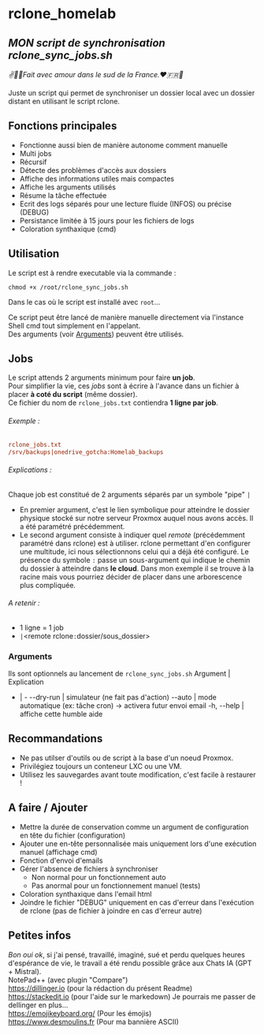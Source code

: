 # rclone_homelab
## _MON script de synchronisation **rclone_sync_jobs.sh**_
_✌️🥖🔆Fait avec amour dans le sud de la France.❤️️🇫🇷🐓_

Juste un script qui permet de synchroniser un dossier local avec un dossier distant en utilisant le script rclone.

## Fonctions principales
- Fonctionne aussi bien de manière autonome comment manuelle
- Multi jobs
- Récursif
- Détecte des problèmes d'accès aux dossiers
- Affiche des informations utiles mais compactes
- Affiche les arguments utilisés
- Résume la tâche effectuée
- Ecrit des logs séparés pour une lecture fluide (INFOS) ou précise (DEBUG)
- Persistance limitée à 15 jours pour les fichiers de logs
- Coloration synthaxique (cmd)

## Utilisation
Le script est à rendre executable via la commande :
```
chmod +x /root/rclone_sync_jobs.sh
```
Dans le cas où le script est installé avec `root`...

Ce script peut être lancé de manière manuelle directement via l'instance Shell cmd tout simplement en l'appelant.  
Des arguments (voir [Arguments](#arguments)) peuvent être utilisés.

## Jobs
Le script attends 2 arguments minimum pour faire **un job**.  
Pour simplifier la vie, ces *jobs* sont à écrire à l'avance dans un fichier à placer **à coté du script** (même dossier).  
Ce fichier du nom de `rclone_jobs.txt` contiendra **1 ligne par job**.

###### Exemple :
```ini
rclone_jobs.txt
/srv/backups|onedrive_gotcha:Homelab_backups
```

###### Explications :
Chaque job est constitué de 2 arguments séparés par un symbole "pipe" `|`
- En premier argument, c'est le lien symbolique pour atteindre le dossier physique stocké sur notre serveur Proxmox auquel nous avons accès.
Il a été paramétré précédemment.
- Le second argument consiste à indiquer quel *remote* (précédemment paramétré dans rclone) est à utiliser. rclone permettant d'en configurer une multitude, ici nous sélectionnons celui qui a déjà été configuré.
Le présence du symbole `:` passe un sous-argument qui indique le chemin du dossier à atteindre dans **le cloud**. Dans mon exemple il se trouve à la racine mais vous pourriez décider de placer dans une arborescence plus compliquée.

###### A retenir :
- 1 ligne = 1 job
- <lien symbolique source>`|`<remote rclone`:`dossier/sous_dossier>

### Arguments 
Ils sont optionnels au lancement de `rclone_sync_jobs.sh`
Argument | Explication
- | -
  --dry-run     | simulateur (ne fait pas d'action)
  --auto        | mode automatique (ex: tâche cron) -> activera futur envoi email
  -h, --help    | affiche cette humble aide

## Recommandations
- Ne pas utilser d'outils ou de script à la base d'un noeud Proxmox.
- Privilégiez toujours un conteneur LXC ou une VM.
- Utilisez les sauvegardes avant toute modification, c'est facile à restaurer !

  
## A faire / Ajouter
- Mettre la durée de conservation comme un argument de configuration en tête du fichier (configuration)
- Ajouter une en-tête personnalisée mais uniquement lors d'une exécution manuel (affichage cmd)
- Fonction d'envoi d'emails 
- Gérer l'absence de fichiers à synchroniser
  - Non normal pour un fonctionnement auto
  - Pas anormal pour un fonctionnement manuel (tests)
- Coloration synthaxique dans l'email html
- Joindre le fichier "DEBUG" uniquement en cas d'erreur dans l'exécution de rclone (pas de fichier à joindre en cas d'erreur autre)

## Petites infos
*Bon oui ok*, si j'ai pensé, travaillé, imaginé, sué et perdu quelques heures d'espérance de vie, le travail a été rendu possible grâce aux Chats IA (GPT + Mistral).  
NotePad++ (avec plugin "Compare")  
https://dillinger.io (pour la rédaction du présent Readme)  
https://stackedit.io (pour l'aide sur le markedown) Je pourrais me passer de dellinger en plus...  
https://emojikeyboard.org/ (Pour les émojis)  
https://www.desmoulins.fr (Pour ma bannière ASCII)
